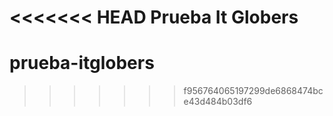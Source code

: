 <<<<<<< HEAD
Prueba It Globers
=======
# prueba-itglobers
>>>>>>> f956764065197299de6868474bce43d484b03df6
